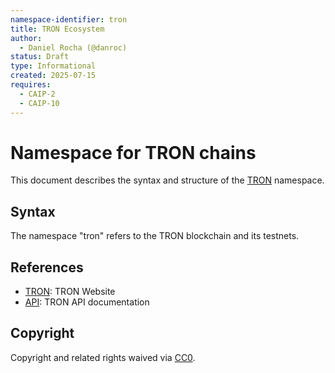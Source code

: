 ```yaml
---
namespace-identifier: tron
title: TRON Ecosystem
author:
  - Daniel Rocha (@danroc)
status: Draft
type: Informational
created: 2025-07-15
requires:
  - CAIP-2
  - CAIP-10
---
```


# Namespace for TRON chains

This document describes the syntax and structure of the [TRON][] namespace.

## Syntax

The namespace "tron" refers to the TRON blockchain and its testnets.

## References

- [TRON][]: TRON Website
- [API][]: TRON API documentation

[TRON]: https://tron.network/
[API]: https://developers.tron.network/reference/

## Copyright

Copyright and related rights waived via [CC0](https://creativecommons.org/publicdomain/zero/1.0/).
